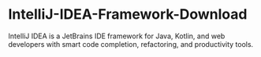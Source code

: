 # IntelliJ-IDEA-Framework-Download
IntelliJ IDEA is a JetBrains IDE framework for Java, Kotlin, and web developers with smart code completion, refactoring, and productivity tools.
